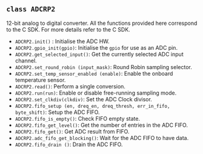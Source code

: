 ## `class ADCRP2`

12-bit analog to digital converter.
All the functions provided here correspond to the C SDK. 
For more details refer to the C SDK.

* `ADCRP2.init()` :  Initialise the ADC HW.
* `ADCRP2.gpio_init(gpio)`: Initialise the `gpio` for use as an ADC pin.
* `ADCRP2.get_selected_input()`: Get the currently selected ADC input channel.
* `ADCRP2.set_round_robin (input_mask)`:  Round Robin sampling selector.
* `ADCRP2.set_temp_sensor_enabled (enable)`:  Enable the onboard temperature sensor.
* `ADCRP2.read()`: Perform a single conversion.
* `ADCRP2.run(run)`:  Enable or disable free-running sampling mode.
* `ADCRP2.set_clkdiv(clkdiv)`: Set the ADC Clock divisor.
* `ADCRP2.fifo_setup (en, dreq_en, dreq_thresh, err_in_fifo, byte_shift)`:  Setup the ADC FIFO.
* `ADCRP2.fifo_is_empty()`: Check FIFO empty state.
* `ADCRP2.fifo_get_level()`: Get the number of entries in the ADC FIFO.
* `ADCRP2.fifo_get()`:  Get ADC result from FIFO.
* `ADCRP2.adc_fifo_get_blocking()`: Wait for the ADC FIFO to have data.
* `ADCRP2.fifo_drain ()`:  Drain the ADC FIFO.
